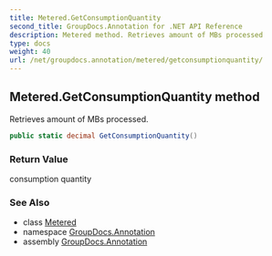```yaml
---
title: Metered.GetConsumptionQuantity
second_title: GroupDocs.Annotation for .NET API Reference
description: Metered method. Retrieves amount of MBs processed
type: docs
weight: 40
url: /net/groupdocs.annotation/metered/getconsumptionquantity/
---
```

## Metered.GetConsumptionQuantity method

Retrieves amount of MBs processed.

```csharp
public static decimal GetConsumptionQuantity()
```

### Return Value

consumption quantity

### See Also

* class [Metered](../)
* namespace [GroupDocs.Annotation](../../metered/)
* assembly [GroupDocs.Annotation](../../../)



